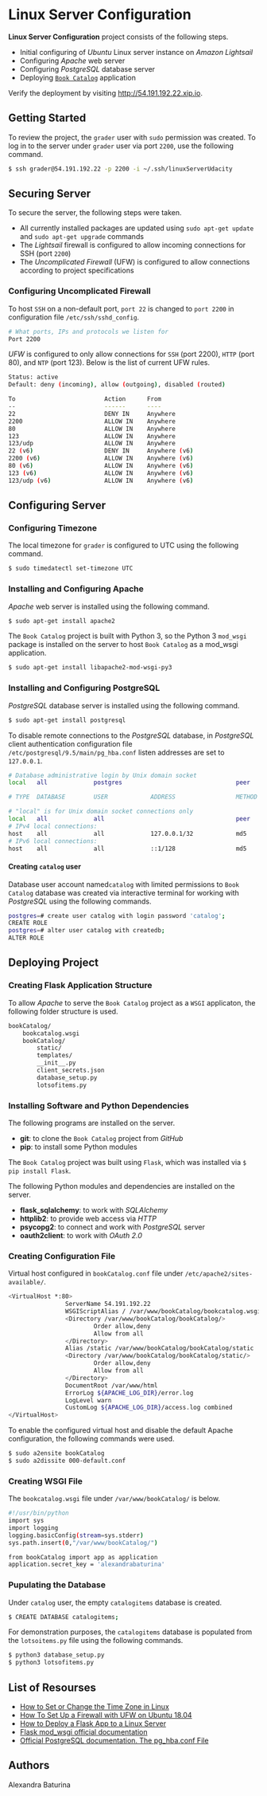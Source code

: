 # Linux Server Configuration

**Linux Server Configuration** project consists of the following steps.
* Initial configuring of *Ubuntu* Linux server instance on *Amazon Lightsail*
* Configuring *Apache* web server
* Configuring *PostgreSQL* database server
* Deploying  [```Book Catalog```](https://github.com/alexandrabaturina/Book-Catalog) application

Verify the deployment by visiting http://54.191.192.22.xip.io. 
## Getting Started
To review the project, the ```grader``` user with ```sudo``` permission was created. To log in to the server under ```grader``` user via port ```2200```, use the following command.
```sh
$ ssh grader@54.191.192.22 -p 2200 -i ~/.ssh/linuxServerUdacity
```

## Securing Server
To secure the server, the following steps were taken.
* All currently installed packages are updated using ```sudo apt-get update``` and ```sudo apt-get upgrade``` commands
* The *Lightsail* firewall is configured to allow incoming connections for SSH (port ```2200```)
*  The *Uncomplicated Firewall* (UFW) is configured to allow connections according to project specifications 
### Configuring Uncomplicated Firewall
To host ```SSH``` on a non-default port, ```port 22``` is changed to ```port 2200``` in configuration file ```/etc/ssh/sshd_config```.
```sh
# What ports, IPs and protocols we listen for
Port 2200
```

*UFW* is configured to only allow connections for ```SSH``` (port 2200), ```HTTP``` (port 80), and ```NTP``` (port 123). Below is the list of current UFW rules.
```sh
Status: active
Default: deny (incoming), allow (outgoing), disabled (routed)

To                         Action      From
--                         ------      ----
22                         DENY IN     Anywhere
2200                       ALLOW IN    Anywhere
80                         ALLOW IN    Anywhere
123                        ALLOW IN    Anywhere
123/udp                    ALLOW IN    Anywhere
22 (v6)                    DENY IN     Anywhere (v6)
2200 (v6)                  ALLOW IN    Anywhere (v6)
80 (v6)                    ALLOW IN    Anywhere (v6)
123 (v6)                   ALLOW IN    Anywhere (v6)
123/udp (v6)               ALLOW IN    Anywhere (v6)
```
## Configuring Server
### Configuring Timezone
The local timezone for ```grader``` is configured to UTC using the following command.
```sh
$ sudo timedatectl set-timezone UTC
```
### Installing and Configuring Apache
*Apache* web server is installed using the following command.
```sh
$ sudo apt-get install apache2
```
The ```Book Catalog``` project is built with Python 3, so the Python 3 ```mod_wsgi``` package is installed on the server to host ```Book Catalog``` as a mod_wsgi application.
```sh
$ sudo apt-get install libapache2-mod-wsgi-py3
```
### Installing and Configuring PostgreSQL
*PostgreSQL* database server is installed using the following command.
```sh
$ sudo apt-get install postgresql
```
To disable remote connections to the *PostgreSQL* database, in *PostgreSQL* client authentication configuration file  ```/etc/postgresql/9.5/main/pg_hba.conf``` listen addresses are set to ```127.0.0.1```.
```sh
# Database administrative login by Unix domain socket
local   all             postgres                                peer

# TYPE  DATABASE        USER            ADDRESS                 METHOD

# "local" is for Unix domain socket connections only
local   all             all                                     peer
# IPv4 local connections:
host    all             all             127.0.0.1/32            md5
# IPv6 local connections:
host    all             all             ::1/128                 md5
```
#### Creating ```catalog``` user
Database user account named```catalog``` with limited permissions to ```Book Catalog``` database was created via interactive terminal for working with *PostgreSQL* using the following commands.
```sh
postgres=# create user catalog with login password 'catalog'; 
CREATE ROLE 
postgres=# alter user catalog with createdb; 
ALTER ROLE 
```
## Deploying Project
### Creating Flask Application Structure
To allow *Apache* to serve the ```Book Catalog``` project as a ```WSGI``` applicaton, the following folder structure is used.
```sh
bookCatalog/
    bookcatalog.wsgi
    bookCatalog/
        static/
        templates/
        __init__.py
        client_secrets.json
        database_setup.py
        lotsofitems.py
```
### Installing Software and Python Dependencies
The following programs are installed on the server.
* **git**: to clone the ```Book Catalog``` project from *GitHub*
* **pip**: to install some Python modules

The ```Book Catalog``` project was built using ```Flask```, which was installed via ```$ pip install Flask```.

The following Python modules and dependencies are installed on the server.
* **flask_sqlalchemy**: to work with *SQLAlchemy*
* **httplib2**: to provide web access via *HTTP*
* **psycopg2**: to connect and work with *PostgreSQL* server
* **oauth2client**: to work with *OAuth 2.0*
### Creating Configuration File
Virtual host configured in ```bookCatalog.conf``` file under ```/etc/apache2/sites-available/```.
```sh
<VirtualHost *:80>
                ServerName 54.191.192.22
                WSGIScriptAlias / /var/www/bookCatalog/bookcatalog.wsgi
                <Directory /var/www/bookCatalog/bookCatalog/>
                        Order allow,deny
                        Allow from all
                </Directory>
                Alias /static /var/www/bookCatalog/bookCatalog/static
                <Directory /var/www/bookCatalog/bookCatalog/static/>
                        Order allow,deny
                        Allow from all
                </Directory>
                DocumentRoot /var/www/html
                ErrorLog ${APACHE_LOG_DIR}/error.log
                LogLevel warn
                CustomLog ${APACHE_LOG_DIR}/access.log combined
</VirtualHost>

```
To enable the configured virtual host and disable the default Apache configuration, the following commands were used.
```sh
$ sudo a2ensite bookCatalog
$ sudo a2dissite 000-default.conf
```
### Creating WSGI File
The ```bookcatalog.wsgi``` file under ```/var/www/bookCatalog/``` is below.
```sh
#!/usr/bin/python
import sys
import logging
logging.basicConfig(stream=sys.stderr)
sys.path.insert(0,"/var/www/bookCatalog/")

from bookCatalog import app as application
application.secret_key = 'alexandrabaturina'
```
### Pupulating the Database
Under ```catalog``` user, the empty ```catalogitems``` database is created.
```sh
$ CREATE DATABASE catalogitems;
```
For demonstration purposes, the ```catalogitems``` database is populated from the ```lotsoitems.py``` file using the following commands.
```sh
$ python3 database_setup.py
$ python3 lotsofitems.py
```
## List of Resourses
- [How to Set or Change the Time Zone in Linux](https://linuxize.com/post/how-to-set-or-change-timezone-in-linux/#changing-the-time-zone-in-linux)
- [How To Set Up a Firewall with UFW on Ubuntu 18.04](https://linuxize.com/post/how-to-setup-a-firewall-with-ufw-on-ubuntu-18-04/)
- [How to Deploy a Flask App to a Linux Server](https://www.youtube.com/watch?v=YFBRVJPhDGY&list=LLrB69AKIO0ESnb0rzqTZZ4g)
- [Flask mod_wsgi official documentation](https://flask.palletsprojects.com/en/1.1.x/deploying/mod_wsgi/#configuring-apache)
- [Official PostgreSQL documentation. The pg_hba.conf File](https://www.postgresql.org/docs/9.5/auth-pg-hba-conf.html)
## Authors
Alexandra Baturina
